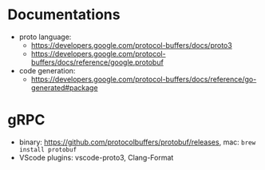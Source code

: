 # Documentations
- proto language: 
    - https://developers.google.com/protocol-buffers/docs/proto3
    - https://developers.google.com/protocol-buffers/docs/reference/google.protobuf
- code generation: 
    - https://developers.google.com/protocol-buffers/docs/reference/go-generated#package


# gRPC
- binary: https://github.com/protocolbuffers/protobuf/releases, mac: `brew install protobuf`
- VScode plugins: vscode-proto3, Clang-Format

